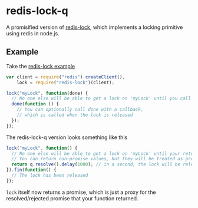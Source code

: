 redis-lock-q
==========

A promisified version of [redis-lock](https://github.com/errorception/redis-lock), which implements a locking primitive using redis in node.js.

## Example

Take the [redis-lock example](https://github.com/errorception/redis-lock#example) 
```js
var client = require("redis").createClient(),
    lock = require("redis-lock")(client);

lock("myLock", function(done) {
  // No one else will be able to get a lock on 'myLock' until you call done()
  done(function () {
    // You can optionally call done with a callback,
    // which is called when the lock is released
  });
});
```

The redis-lock-q version looks something like this
```js
lock("myLock", function() {
  // No one else will be able to get a lock on 'myLock' until your return value resolves/rejects
  // You can return non-promise values, but they will be treated as promises resolved with the value
  return q.resolve().delay(1000); // in a second, the lock will be released
}).fin(function() {
  // The lock has been released
});
```

`lock` itself now returns a promise, which is just a proxy for the resolved/rejected promise that your function returned.
